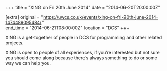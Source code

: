 +++
title = "XING on Fri 20th June 2014"
date = "2014-06-20T20:00:00Z"

[extra]
original = "https://uwcs.co.uk/events/xing-on-fri-20th-june-2014-1474489095484/"    
end_time = "2014-06-21T08:00:00Z"
location = "DCS"
+++

XING is a get-together of people in DCS for programming and other related projects.

XING is open to people of all experiences, if you’re interested but not sure you should come along because there’s always something to do or some way we can help you.

